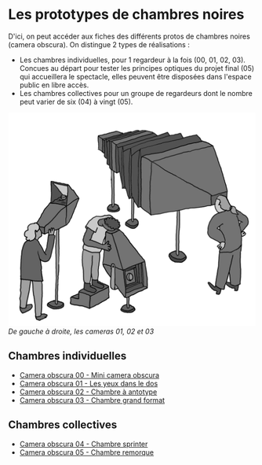 # Les prototypes de chambres noires


D'ici, on peut accéder aux fiches des différents protos de chambres noires (camera obscura). On distingue 2 types de réalisations :
- Les chambres individuelles, pour 1 regardeur à la fois (00, 01, 02, 03). Concues au départ pour tester les principes optiques du projet final (05) qui accueillera le spectacle, elles peuvent être disposées dans l'espace public en libre accès.
- Les chambres collectives pour un groupe de regardeurs dont le nombre peut varier de six (04) à vingt (05).

![dessin de trois prototypes](../dessins/protos.png)
*De gauche à droite, les cameras 01, 02 et 03*

## Chambres individuelles

- [Camera obscura 00 - Mini camera obscura](camera00.md)
- [Camera obscura 01 - Les yeux dans le dos](camera01.md)
- [Camera obscura 02 - Chambre à antotype](camera02.md)
- [Camera obscura 03 - Chambre grand format](camera03.md)

## Chambres collectives

- [Camera obscura 04 - Chambre sprinter](camera04.md)
- [Camera obscura 05 - Chambre remorque](camera05.md)

